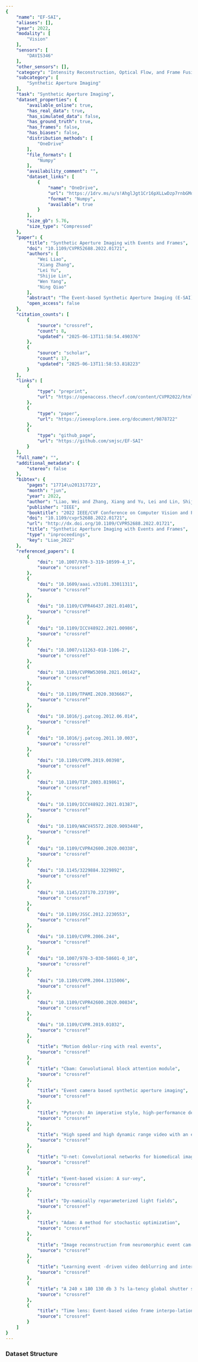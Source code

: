 ```yaml
---
{
    "name": "EF-SAI",
    "aliases": [],
    "year": 2022,
    "modality": [
        "Vision"
    ],
    "sensors": [
        "DAVIS346"
    ],
    "other_sensors": [],
    "category": "Intensity Reconstruction, Optical Flow, and Frame Fusion",
    "subcategory": [
        "Synthetic Aperture Imaging"
    ],
    "task": "Synthetic Aperture Imaging",
    "dataset_properties": {
        "available_online": true,
        "has_real_data": true,
        "has_simulated_data": false,
        "has_ground_truth": true,
        "has_frames": false,
        "has_biases": false,
        "distribution_methods": [
            "OneDrive"
        ],
        "file_formats": [
            "Numpy"
        ],
        "availability_comment": "",
        "dataset_links": [
            {
                "name": "OneDrive",
                "url": "https://1drv.ms/u/s!AhglJgt1Cr16pXLLwDzp7rnbGMdS?e=hI6okp",
                "format": "Numpy",
                "available": true
            }
        ],
        "size_gb": 5.76,
        "size_type": "Compressed"
    },
    "paper": {
        "title": "Synthetic Aperture Imaging with Events and Frames",
        "doi": "10.1109/CVPR52688.2022.01721",
        "authors": [
            "Wei Liao",
            "Xiang Zhang",
            "Lei Yu",
            "Shijie Lin",
            "Wen Yang",
            "Ning Qiao"
        ],
        "abstract": "The Event-based Synthetic Aperture Imaging (E-SAI) has recently been proposed to see through extremely dense occlusions. However, the performance of E-SAI is not consistent under sparse occlusions due to the dramatic de-crease of signal events. This paper addresses this problem by leveraging the merits of both events and frames, leading to a fusion-based SAl (EF-SAI) that performs consistently under the different densities of occlusions. In particular, we first extract the feature from events and frames via multi-modal feature encoders and then apply a multi-stage fusion network for cross-modal enhancement and density-aware feature selection. Finally, a CNN decoder is employed to generate occlusion-free visual images from selected features. Extensive experiments show that our method effectively tackles varying densities of occlusions and achieves superior performance to the state-of-the-art SAl methods. Codes and datasets are available at https://github.com/smjsc/EF-SAI",
        "open_access": false
    },
    "citation_counts": [
        {
            "source": "crossref",
            "count": 8,
            "updated": "2025-06-13T11:58:54.490376"
        },
        {
            "source": "scholar",
            "count": 17,
            "updated": "2025-06-13T11:58:53.818223"
        }
    ],
    "links": [
        {
            "type": "preprint",
            "url": "https://openaccess.thecvf.com/content/CVPR2022/html/Liao_Synthetic_Aperture_Imaging_With_Events_and_Frames_CVPR_2022_paper.html"
        },
        {
            "type": "paper",
            "url": "https://ieeexplore.ieee.org/document/9878722"
        },
        {
            "type": "github_page",
            "url": "https://github.com/smjsc/EF-SAI"
        }
    ],
    "full_name": "",
    "additional_metadata": {
        "stereo": false
    },
    "bibtex": {
        "pages": "17714\u201317723",
        "month": "jun",
        "year": 2022,
        "author": "Liao, Wei and Zhang, Xiang and Yu, Lei and Lin, Shijie and Yang, Wen and Qiao, Ning",
        "publisher": "IEEE",
        "booktitle": "2022 IEEE/CVF Conference on Computer Vision and Pattern Recognition (CVPR)",
        "doi": "10.1109/cvpr52688.2022.01721",
        "url": "http://dx.doi.org/10.1109/CVPR52688.2022.01721",
        "title": "Synthetic Aperture Imaging with Events and Frames",
        "type": "inproceedings",
        "key": "Liao_2022"
    },
    "referenced_papers": [
        {
            "doi": "10.1007/978-3-319-10599-4_1",
            "source": "crossref"
        },
        {
            "doi": "10.1609/aaai.v33i01.33011311",
            "source": "crossref"
        },
        {
            "doi": "10.1109/CVPR46437.2021.01401",
            "source": "crossref"
        },
        {
            "doi": "10.1109/ICCV48922.2021.00986",
            "source": "crossref"
        },
        {
            "doi": "10.1007/s11263-018-1106-2",
            "source": "crossref"
        },
        {
            "doi": "10.1109/CVPRW53098.2021.00142",
            "source": "crossref"
        },
        {
            "doi": "10.1109/TPAMI.2020.3036667",
            "source": "crossref"
        },
        {
            "doi": "10.1016/j.patcog.2012.06.014",
            "source": "crossref"
        },
        {
            "doi": "10.1016/j.patcog.2011.10.003",
            "source": "crossref"
        },
        {
            "doi": "10.1109/CVPR.2019.00398",
            "source": "crossref"
        },
        {
            "doi": "10.1109/TIP.2003.819861",
            "source": "crossref"
        },
        {
            "doi": "10.1109/ICCV48922.2021.01387",
            "source": "crossref"
        },
        {
            "doi": "10.1109/WACV45572.2020.9093448",
            "source": "crossref"
        },
        {
            "doi": "10.1109/CVPR42600.2020.00338",
            "source": "crossref"
        },
        {
            "doi": "10.1145/3229884.3229892",
            "source": "crossref"
        },
        {
            "doi": "10.1145/237170.237199",
            "source": "crossref"
        },
        {
            "doi": "10.1109/JSSC.2012.2230553",
            "source": "crossref"
        },
        {
            "doi": "10.1109/CVPR.2006.244",
            "source": "crossref"
        },
        {
            "doi": "10.1007/978-3-030-58601-0_10",
            "source": "crossref"
        },
        {
            "doi": "10.1109/CVPR.2004.1315006",
            "source": "crossref"
        },
        {
            "doi": "10.1109/CVPR42600.2020.00834",
            "source": "crossref"
        },
        {
            "doi": "10.1109/CVPR.2019.01032",
            "source": "crossref"
        },
        {
            "title": "Motion deblur-ring with real events",
            "source": "crossref"
        },
        {
            "title": "Cbam: Convolutional block attention module",
            "source": "crossref"
        },
        {
            "title": "Event camera based synthetic aperture imaging",
            "source": "crossref"
        },
        {
            "title": "Pytorch: An imperative style, high-performance deep learning library",
            "source": "crossref"
        },
        {
            "title": "High speed and high dynamic range video with an event camera",
            "source": "crossref"
        },
        {
            "title": "U-net: Convolutional networks for biomedical image segmentation",
            "source": "crossref"
        },
        {
            "title": "Event-based vision: A sur-vey",
            "source": "crossref"
        },
        {
            "title": "Dy-namically reparameterized light fields",
            "source": "crossref"
        },
        {
            "title": "Adam: A method for stochastic optimization",
            "source": "crossref"
        },
        {
            "title": "Image reconstruction from neuromorphic event cam-eras using laplacian-prediction and poisson integration with spiking and artificial neural networks",
            "source": "crossref"
        },
        {
            "title": "Learning event -driven video deblurring and interpolation",
            "source": "crossref"
        },
        {
            "title": "A 240 x 180 130 db 3 ?s la-tency global shutter spatiotemporal vision sensor",
            "source": "crossref"
        },
        {
            "title": "Time lens: Event-based video frame interpo-lation",
            "source": "crossref"
        }
    ]
}
---
```


### Dataset Structure
